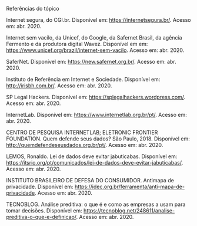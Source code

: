 Referências do tópico 


Internet segura, do CGI.br. Disponível em: https://internetsegura.br/. Acesso em: abr. 2020.

Internet sem vacilo, da Unicef, do Google, da Safernet Brasil, da agência Fermento e da produtora digital Wavez. Disponível em em: https://www.unicef.org/brazil/internet-sem-vacilo. Acesso em: abr. 2020.

SaferNet. Disponível em: https://new.safernet.org.br/. Acesso em: abr. 2020.

Instituto de Referência em Internet e Sociedade. Disponível em: <http://irisbh.com.br/>. Acesso em: abr. 2020.

SP Legal Hackers. Disponível em: https://splegalhackers.wordpress.com/. Acesso em: abr. 2020.

InternetLab. Disponível em: https://www.internetlab.org.br/pt/. Acesso em: abr. 2020.

CENTRO DE PESQUISA INTERNETLAB; ELETRONIC FRONTIER FOUNDATION. Quem defende seus dados? São Paulo, 2018. Disponível em: http://quemdefendeseusdados.org.br/pt/. Acesso em: abr. 2020.

LEMOS, Ronaldo. Lei de dados deve evitar jabuticabas. Disponível em: https://itsrio.org/pt/comunicados/lei-de-dados-deve-evitar-jabuticabas/. Acesso em: abr. 2020.

INSTITUTO BRASILEIRO DE DEFESA DO CONSUMIDOR. Antimapa de privacidade. Disponível em: https://idec.org.br/ferramenta/anti-mapa-de-privacidade. Acesso em: abr. 2020. 

TECNOBLOG. Análise preditiva: o que é e como as empresas a usam para tomar decisões. Disponível em: https://tecnoblog.net/248611/analise-preditiva-o-que-e-definicao/. Acesso em: abr. 2020. 